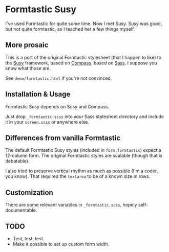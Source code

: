 # Formtastic Susy

I've used Formtastic for quite some time. Now I met Susy. Susy was good, but not quite formtastic, so I teached her a few things myself.

## More prosaic

This is a port of the original Formtastic stylesheet (that I happen to like) to the [Susy](http://susy.oddbird.net) framework, based on [Compass](http://compass-style.org), based on [Sass](http://sass-lang.com). I suppose you know what those are.

See `demo/formtastic.html` if you're not convinced.

## Installation & Usage

Formtastic Susy depends on Susy and Compass.

Just drop `_formtastic.scss` into your Sass stylesheet directory and include it in your `screen.scss` or anywhere else.

## Differences from vanilla Formtastic

The default Formtastic Susy styles (included in `form.formtastic`) expect a 12-column form. The original Formtastic styles are scalable (though that is debatable).

I also tried to preserve vertical rhythm as much as possible (I'm a coder, you know). That required the `textarea` to be of a known size in rows.

## Customization

There are some relevant variables in `_formtastic.scss`, hopely self-documentable.

## TODO

* Test, test, test.
* Make it possible to set up custom form width.
